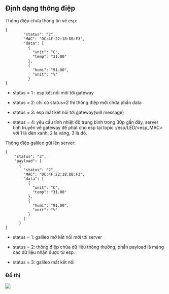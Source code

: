 ## Định dạng thông điệp

Thông điệp chứa thông tin về esp:

```
{
        "status": "2",
        "MAC": "DC:4F:22:18:DB:F3",
        "data": [
          {
            "unit": "C",
            "temp": "31.00"
          },
          {
            "humi": "91.00",
            "unit": "%"
          }
}
```

- status = 1 : esp kết nối mới tới gateway

- status = 2: chỉ có status=2 thì thông điệp mới chứa phần data

- status = 3: esp mất kết nối tới gateway(will message)

- status = 4: yêu cầu tính nhiệt độ trung bình trong 30p gần đây, server tính truyền về gateway để phát cho esp tại topic :/esp/LED/<esp_MAC> với 1 là đèn xanh, 2 là vàng, 3 là đỏ. 

Thông điệp galileo gửi lên server:

```
{
    "status": "2",
    "payload": [
      {
        "status": "2",
        "MAC": "DC:4F:22:18:DB:F3",
        "data": [
          {
            "unit": "C",
            "temp": "31.00"
          },
          {
            "humi": "91.00",
            "unit": "%"
          }
        ]
      }
}
```

- status = 1: galileo mở kết nối mới tới server

- status = 2: thông điệp chứa dữ liệu thông thường, phần payload là mảng các dữ liệu nhận được từ esp.

- status = 3: galileo mất kết nối

### Đồ thị 

![](../demo.png)


